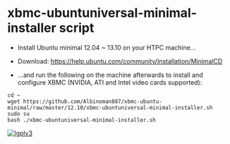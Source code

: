 xbmc-ubuntuniversal-minimal-installer script
===================

* Install Ubuntu minimal 12.04 ~ 13.10 on your HTPC machine...

* Download: https://help.ubuntu.com/community/Installation/MinimalCD

* ...and run the following on the machine afterwards to install and configure XBMC (NVIDIA, ATI and Intel video cards supported):

```
cd ~ 
wget https://github.com/Albinoman887/xbmc-ubuntu-minimal/raw/master/12.10/xbmc-ubuntuniversal-minimal-installer.sh
sudo su
bash ./xbmc-ubuntuniversal-minimal-installer.sh
```

[![lgplv3](https://f.cloud.github.com/assets/3521959/153710/2745bbea-7601-11e2-8b61-c8ff3ef97d32.png)](http://www.gnu.org/licenses/lgpl.txt)
